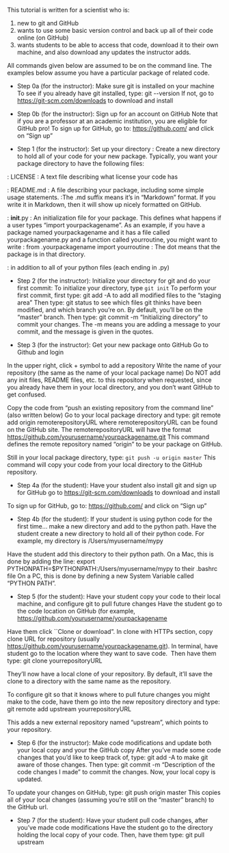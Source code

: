 This tutorial is written for a scientist who is:

1.  new to git and GitHub
2.  wants to use some basic version control and back up all of their code online (on GitHub)
3.  wants students to be able to access that code, download it to their own machine, and also download any updates the instructor adds.

All commands given below are assumed to be on the command line.
The examples below assume you have a particular package of related code.

* Step 0a (for the instructor): Make sure git is installed on your machine 
To see if you already have git installed, type:
git --version
If not, go to https://git-scm.com/downloads to download and install

* Step 0b (for the instructor): Sign up for an account on GitHub
Note that if you are a professor at an academic institution, you are eligible for GitHub pro! 
To sign up for GitHub, go to:
https://github.com/
and click on “Sign up”

* Step 1 (for the instructor): Set up your directory 
: Create a new directory to hold all of your code for your new package.  Typically, you want your package directory to have the following files:

: LICENSE : A text file describing what license your code has

: README.md : A file describing your package, including some simple usage statements.
:The .md suffix means it’s in “Markdown” format. If you write it in Markdown, then it will show up nicely formatted on GitHub.

: __init__.py : An initialization file for your package.  This defines what happens if a user types “import yourpackagename”.  As an example, if you have a package named yourpackagename and it has a file called yourpackagename.py and a function called yourroutine, you might want to write 
: from .yourpackagename import yourroutine
: The dot means that the package is in that directory.

: in addition to all of your python files (each ending in .py)

* Step 2 (for the instructor): Initialize your directory for git and do your first commit: 
To initialize your directory, type
`git init`
To perform your first commit, first type:
git add -A 
to add all modified files to the “staging area”
Then type:
git status 
to see which files git thinks have been modified, and which branch you’re on.  By default, you’ll be on the “master” branch.
Then type:
git commit -m “Initializing directory” 
to commit your changes.  The -m means you are adding a message to your commit, and the message is given in the quotes.

* Step 3 (for the instructor): Get your new package onto GitHub
Go to Github and login

In the upper right, click + symbol to add a repository
Write the name of your repository (the same as the name of your local package name)
Do NOT add any init files, README files, etc. to this repository when requested, since you already have them in your local directory, and you don’t want GitHub to get confused.

Copy the code from “push an existing repository from the command line”
(also written below)
Go to your local package directory and type:
git remote add origin remoterepositoryURL
where remoterepositoryURL can be found on the GitHub site.  The remoterepositoryURL will have the format https://github.com/yourusername/yourpackagename.git
This command defines the remote repository named “origin” to be your package on GitHub.

Still in your local package directory, type:
`git push -u origin master`
This command will copy your code from your local directory to the GitHub repository.

* Step 4a (for the student): Have your student also install git and sign up for GitHub
go to https://git-scm.com/downloads to download and install

To sign up for GitHub, go to:
https://github.com/
and click on “Sign up”

* Step 4b (for the student): If your student is using python code for the first time… make a new directory and add to the python path.
Have the student create a new directory to hold all of their python code.  For example, my directory is /Users/myusername/mypy

Have the student add this directory to their python path.  On a Mac, this is done by adding the line:
export PYTHONPATH=$PYTHONPATH:/Users/myusername/mypy
to their .bashrc file
On a PC, this is done by defining a new System Variable called “PYTHON PATH”.

* Step 5 (for the student): Have your student copy your code to their local machine, and configure git to pull future changes
Have the student go to the code location on GitHub (for example, 
https://github.com/yourusername/yourpackagename

Have them click ``Clone or download”.  In clone with HTTPs section, copy clone URL for repository (usually https://github.com/yourusername/yourpackagename.git).
In terminal, have student go to the location where they want to save code. 
Then have them type:
git clone yourrepositoryURL

They’ll now have a local clone of your repository.  By default, it’ll save the clone to a directory with the same name as the repository.

To configure git so that it knows where to pull future changes you might make to the code, have them go into the new repository directory and type:
git remote add upstream yourrepositoryURL

This adds a new external repository named “upstream”, which points to your repository.

* Step 6 (for the instructor): Make code modifications and update both your local copy and your the GitHub copy
After you’ve made some code changes that you’d like to keep track of, type:
git add -A 
to make git aware of those changes.  Then type:
git commit -m “Description of the code changes I made” 
to commit the changes.  Now, your local copy is updated.

To update your changes on GitHub, type:
git push origin master
This copies all of your local changes (assuming you’re still on the “master” branch) to the GitHub url.

* Step 7 (for the student): Have your student pull code changes, after you’ve made code modifications
Have the student go to the directory holding the local copy of your code.  Then, have them type:
git pull upstream
